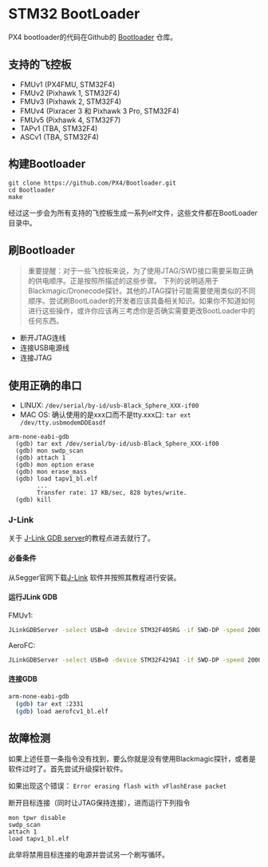 # STM32 BootLoader

PX4 bootloader的代码在Github的 [Bootloader](https://github.com/px4/bootloader) 仓库。

## 支持的飞控板

* FMUv1 \(PX4FMU, STM32F4\)
* FMUv2 \(Pixhawk 1, STM32F4\)
* FMUv3 \(Pixhawk 2, STM32F4\)
* FMUv4 \(Pixracer 3 和 Pixhawk 3 Pro, STM32F4\)
* FMUv5 \(Pixhawk 4, STM32F7\)
* TAPv1 \(TBA, STM32F4\)
* ASCv1 \(TBA, STM32F4\)

## 构建Bootloader

```
git clone https://github.com/PX4/Bootloader.git
cd Bootloader
make
```

经过这一步会为所有支持的飞控板生成一系列elf文件，这些文件都在BootLoader目录中。

## 刷Bootloader

> 重要提醒：对于一些飞控板来说，为了使用JTAG\/SWD接口需要采取正确的供电顺序。正是按照所描述的这些步骤。 下列的说明适用于Blackmagic\/Dronecode探针。其他的JTAG探针可能需要使用类似的不同顺序。尝试刷BootLoader的开发者应该具备相关知识。如果你不知道如何进行这些操作，或许你应该再三考虑你是否确实需要更改BootLoader中的任何东西。

* 断开JTAG连线
* 连接USB电源线
* 连接JTAG

## 使用正确的串口

* LINUX: `/dev/serial/by-id/usb-Black_Sphere_XXX-if00`
* MAC OS: 确认使用的是xxx口而不是tty.xxx口: `tar ext /dev/tty.usbmodemDDEasdf`

```
arm-none-eabi-gdb
  (gdb) tar ext /dev/serial/by-id/usb-Black_Sphere_XXX-if00
  (gdb) mon swdp_scan
  (gdb) attach 1
  (gdb) mon option erase
  (gdb) mon erase_mass
  (gdb) load tapv1_bl.elf
        ...
        Transfer rate: 17 KB/sec, 828 bytes/write.
  (gdb) kill
```
### J-Link

关于 [J-Link GDB server](https://www.segger.com/jlink-gdb-server.html)的教程点进去就行了。

#### 必备条件

从Segger官网下载[J-Link](https://www.segger.com/downloads/jlink#) 软件并按照其教程进行安装。

#### 运行JLink GDB

FMUv1:
```bash
JLinkGDBServer -select USB=0 -device STM32F405RG -if SWD-DP -speed 20000
```

AeroFC:
```bash
JLinkGDBServer -select USB=0 -device STM32F429AI -if SWD-DP -speed 20000
```

#### 连接GDB

```bash
arm-none-eabi-gdb
  (gdb) tar ext :2331
  (gdb) load aerofcv1_bl.elf
```

## 故障检测

如果上述任意一条指令没有找到，要么你就是没有使用Blackmagic探针，或者是软件过时了。首先尝试升级探针软件。

如果出现这个错误： `Error erasing flash with vFlashErase packet`

断开目标连接（同时让JTAG保持连接），进而运行下列指令

```
mon tpwr disable
swdp_scan
attach 1
load tapv1_bl.elf
```

此举将禁用目标连接的电源并尝试另一个刷写循环。

